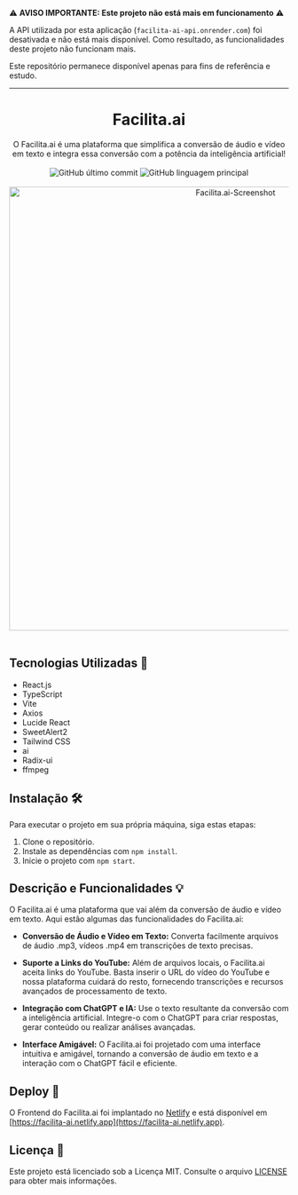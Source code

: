 ⚠️ **AVISO IMPORTANTE: Este projeto não está mais em funcionamento** ⚠️

A API utilizada por esta aplicação (`facilita-ai-api.onrender.com`) foi desativada e não está mais disponível. Como resultado, as funcionalidades deste projeto não funcionam mais.

Este repositório permanece disponível apenas para fins de referência e estudo.

---

<h1 align="center">Facilita.ai</h1>

<div align="center">
  O Facilita.ai é uma plataforma que simplifica a conversão de áudio e vídeo em texto e integra essa conversão com a potência da inteligência artificial!
</div>

<br>

<div align="center">
  <img src="https://img.shields.io/github/last-commit/viniciuspra/facilita-ai-web" alt="GitHub último commit">
  <img src="https://img.shields.io/github/languages/top/viniciuspra/facilita-ai-web" alt="GitHub linguagem principal"> 
</div>

<br>

<div align="center">
 <img width="800" alt="Facilita.ai-Screenshot" src="https://github.com/viniciuspra/facilita-ai-web/assets/93842439/f6cb56e8-7dd1-4b0e-89eb-f58086bb7d13">
</div>

<br>

## Tecnologias Utilizadas 🚀

- React.js
- TypeScript
- Vite
- Axios
- Lucide React
- SweetAlert2
- Tailwind CSS
- ai
- Radix-ui
- ffmpeg

## Instalação 🛠️

Para executar o projeto em sua própria máquina, siga estas etapas:

1. Clone o repositório.
2. Instale as dependências com `npm install`.
3. Inicie o projeto com `npm start`.

## Descrição e Funcionalidades 💡

O Facilita.ai é uma plataforma que vai além da conversão de áudio e vídeo em texto. Aqui estão algumas das funcionalidades do Facilita.ai:

- **Conversão de Áudio e Vídeo em Texto:** Converta facilmente arquivos de áudio .mp3, vídeos .mp4 em transcrições de texto precisas.

- **Suporte a Links do YouTube:** Além de arquivos locais, o Facilita.ai aceita links do YouTube. Basta inserir o URL do vídeo do YouTube e nossa plataforma cuidará do resto, fornecendo transcrições e recursos avançados de processamento de texto.

- **Integração com ChatGPT e IA:** Use o texto resultante da conversão com a inteligência artificial. Integre-o com o ChatGPT para criar respostas, gerar conteúdo ou realizar análises avançadas.

- **Interface Amigável:** O Facilita.ai foi projetado com uma interface intuitiva e amigável, tornando a conversão de áudio em texto e a interação com o ChatGPT fácil e eficiente.

## Deploy 🚀

O Frontend do Facilita.ai foi implantado no [Netlify](https://www.netlify.com/) e está disponível em [https://facilita-ai.netlify.app](https://facilita-ai.netlify.app).

## Licença 📝

Este projeto está licenciado sob a Licença MIT. Consulte o arquivo [LICENSE](LICENSE) para obter mais informações.
